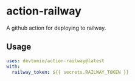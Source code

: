 # action-railway

A github action for deploying to railway.

## Usage

```yml
uses: devtomio/action-railway@latest
with:
  railway_token: ${{ secrets.RAILWAY_TOKEN }}
```
